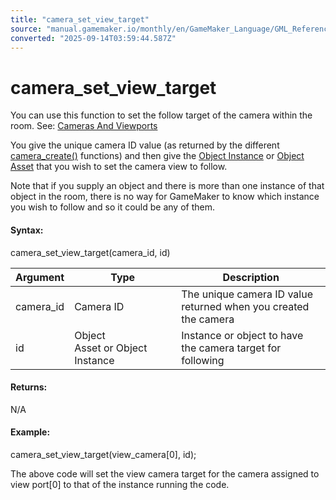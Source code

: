 ```yaml
---
title: "camera_set_view_target"
source: "manual.gamemaker.io/monthly/en/GameMaker_Language/GML_Reference/Cameras_And_Display/Cameras_And_Viewports/camera_set_view_target.htm"
converted: "2025-09-14T03:59:44.587Z"
---
```


# camera\_set\_view\_target

You can use this function to set the follow target of the camera within the room. See: [Cameras And Viewports](../../../../The_Asset_Editors/Room_Properties/Room_Properties.htm#h)

You give the unique camera ID value (as returned by the different [camera\_create()](camera_create.md) functions) and then give the [Object Instance](../../Asset_Management/Instances/Instance_Variables/id.md) or [Object Asset](../../../../The_Asset_Editors/Objects.md) that you wish to set the camera view to follow.

Note that if you supply an object and there is more than one instance of that object in the room, there is no way for GameMaker to know which instance you wish to follow and so it could be any of them.

#### Syntax:

camera\_set\_view\_target(camera\_id, id)

| Argument | Type | Description |
| --- | --- | --- |
| camera_id | Camera ID | The unique camera ID value returned when you created the camera |
| id | Object Asset or Object Instance | Instance or object to have the camera target for following |

#### Returns:

N/A

#### Example:

camera\_set\_view\_target(view\_camera\[0\], id);

The above code will set the view camera target for the camera assigned to view port\[0\] to that of the instance running the code.